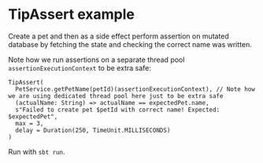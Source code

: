# TipAssert example

Create a pet and then as a side effect perform assertion on mutated database by fetching the state 
and checking the correct name was written. 

Note how we run assertions on a separate thread pool `assertionExecutionContext` to be extra safe:

```sbtshell
TipAssert(
  PetService.getPetName(petId)(assertionExecutionContext), // Note how we are using dedicated thread pool here just to be extra safe
  (actualName: String) => actualName == expectedPet.name,
  s"Failed to create pet $petId with correct name! Expected: $expectedPet",
  max = 3,
  delay = Duration(250, TimeUnit.MILLISECONDS)
)
```

Run with `sbt run`.


